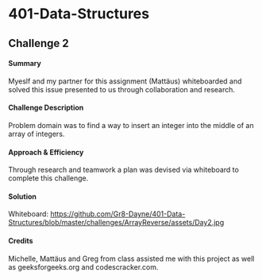 # 401-Data-Structures


## Challenge 2

#### Summary
Myeslf and my partner for this assignment (Mattäus) whiteboarded and solved this issue presented to us through collaboration and research.

#### Challenge Description
Problem domain was to find a way to insert an integer into the middle of an array of integers.

#### Approach & Efficiency
Through research and teamwork a plan was devised via whiteboard to complete this challenge.

#### Solution
Whiteboard: https://github.com/Gr8-Dayne/401-Data-Structures/blob/master/challenges/ArrayReverse/assets/Day2.jpg

#### Credits
Michelle, Mattäus and Greg from class assisted me with this project as well as geeksforgeeks.org and codescracker.com.
